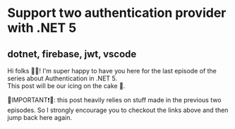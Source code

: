 # Support two authentication provider with .NET 5

## dotnet, firebase, jwt, vscode

Hi folks 👋🏻! I'm super happy to have you here for the last episode of the series about Authentication in .NET 5.  
This post will be our icing on the cake 🍰.  

🔴IMPORTANT❗🔴: this post heavily relies on stuff made in the previous two episodes. So I strongly encourage you to checkout the links above and then jump back here again.  

